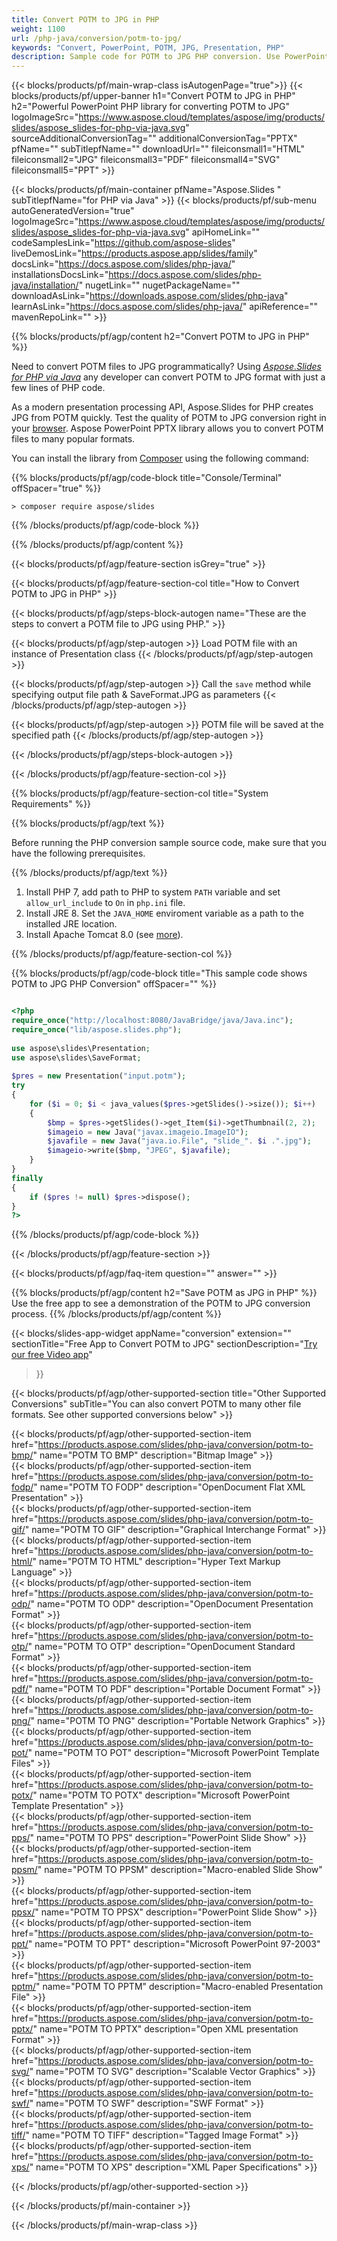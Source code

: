 ```yaml
---
title: Convert POTM to JPG in PHP 
weight: 1100
url: /php-java/conversion/potm-to-jpg/ 
keywords: "Convert, PowerPoint, POTM, JPG, Presentation, PHP"
description: Sample code for POTM to JPG PHP conversion. Use PowerPoint PHP API for batch conversion POTM files to JPG files.
---
```


{{< blocks/products/pf/main-wrap-class isAutogenPage="true">}}
{{< blocks/products/pf/upper-banner h1="Convert POTM to JPG in PHP" h2="Powerful PowerPoint PHP library for converting POTM to JPG" logoImageSrc="https://www.aspose.cloud/templates/aspose/img/products/slides/aspose_slides-for-php-via-java.svg" sourceAdditionalConversionTag="" additionalConversionTag="PPTX" pfName="" subTitlepfName="" downloadUrl="" fileiconsmall1="HTML" fileiconsmall2="JPG" fileiconsmall3="PDF" fileiconsmall4="SVG" fileiconsmall5="PPT" >}}

{{< blocks/products/pf/main-container pfName="Aspose.Slides " subTitlepfName="for PHP via Java" >}}
{{< blocks/products/pf/sub-menu autoGeneratedVersion="true" logoImageSrc="https://www.aspose.cloud/templates/aspose/img/products/slides/aspose_slides-for-php-via-java.svg" apiHomeLink="" codeSamplesLink="https://github.com/aspose-slides" liveDemosLink="https://products.aspose.app/slides/family" docsLink="https://docs.aspose.com/slides/php-java/" installationsDocsLink="https://docs.aspose.com/slides/php-java/installation/" nugetLink="" nugetPackageName="" downloadAsLink="https://downloads.aspose.com/slides/php-java" learnAsLink="https://docs.aspose.com/slides/php-java/" apiReference="" mavenRepoLink="" >}}

{{% blocks/products/pf/agp/content h2="Convert POTM to JPG in PHP" %}}

Need to convert POTM files to JPG programmatically? Using [*Aspose.Slides for PHP via Java*](https://products.aspose.com/slides/php-java/) any developer can convert POTM to JPG format with just a few lines of PHP code.

As a modern presentation processing API, Aspose.Slides for PHP creates JPG from POTM quickly. Test the quality of POTM to JPG conversion right in your [browser](https://products.aspose.app/slides/conversion/ppt-to-jpg). Aspose PowerPoint PPTX library allows you to convert POTM files to many popular formats.

You can install the library from [Composer](https://packagist.org/packages/aspose/slides) using the following command:

{{% blocks/products/pf/agp/code-block title="Console/Terminal" offSpacer="true" %}}

```console
> composer require aspose/slides 

```

{{% /blocks/products/pf/agp/code-block %}}

{{% /blocks/products/pf/agp/content %}}

{{< blocks/products/pf/agp/feature-section isGrey="true" >}}

{{< blocks/products/pf/agp/feature-section-col title="How to Convert POTM to JPG in PHP" >}}

{{< blocks/products/pf/agp/steps-block-autogen name="These are the steps to convert a POTM file to JPG using PHP." >}}

{{< blocks/products/pf/agp/step-autogen >}}
Load POTM file with an instance of Presentation class
{{< /blocks/products/pf/agp/step-autogen >}}

{{< blocks/products/pf/agp/step-autogen >}}
Call the `save` method while specifying output file path & SaveFormat.JPG as parameters
{{< /blocks/products/pf/agp/step-autogen >}}

{{< blocks/products/pf/agp/step-autogen >}}
POTM file will be saved at the specified path
{{< /blocks/products/pf/agp/step-autogen >}}

{{< /blocks/products/pf/agp/steps-block-autogen >}}

{{< /blocks/products/pf/agp/feature-section-col >}}

{{% blocks/products/pf/agp/feature-section-col title="System Requirements" %}}

{{% blocks/products/pf/agp/text %}}

 Before running the PHP conversion sample source code, make sure that you have the following prerequisites.

{{% /blocks/products/pf/agp/text %}}

1. Install PHP 7, add path to PHP to system `PATH` variable and set `allow_url_include` to `On` in `php.ini` file.
1. Install JRE 8. Set the `JAVA_HOME` enviroment variable as a path to the installed JRE location.
1. Install Apache Tomcat 8.0 (see [more](https://docs.aspose.com/slides/php-java/installation/)). 

{{% /blocks/products/pf/agp/feature-section-col %}}

{{% blocks/products/pf/agp/code-block title="This sample code shows POTM to JPG PHP Conversion" offSpacer="" %}}

```php

<?php
require_once("http://localhost:8080/JavaBridge/java/Java.inc");
require_once("lib/aspose.slides.php");
 
use aspose\slides\Presentation;
use aspose\slides\SaveFormat;
 
$pres = new Presentation("input.potm");
try
{
    for ($i = 0; $i < java_values($pres->getSlides()->size()); $i++)
    {
        $bmp = $pres->getSlides()->get_Item($i)->getThumbnail(2, 2);
        $imageio = new Java("javax.imageio.ImageIO");
        $javafile = new Java("java.io.File", "slide_". $i .".jpg");
        $imageio->write($bmp, "JPEG", $javafile);
    }
}
finally
{
    if ($pres != null) $pres->dispose();
}
?>

```
{{% /blocks/products/pf/agp/code-block %}}

{{< /blocks/products/pf/agp/feature-section >}}

{{< blocks/products/pf/agp/faq-item question="" answer="" >}}
 
{{% blocks/products/pf/agp/content h2="Save POTM as JPG in PHP" %}}
Use the free app to see a demonstration of the POTM to JPG conversion process. 
{{% /blocks/products/pf/agp/content %}}

<!-- aboutfile Starts -->

{{< blocks/slides-app-widget 
appName="conversion"
extension=""
sectionTitle="Free App to Convert POTM to JPG" 
sectionDescription="[Try our free Video app](https://products.aspose.app/slides/video/)" 
>}}

<!-- aboutfile Ends -->

{{< blocks/products/pf/agp/other-supported-section title="Other Supported Conversions" subTitle="You can also convert POTM to many other file formats. See other supported conversions below" >}}

{{< blocks/products/pf/agp/other-supported-section-item href="https://products.aspose.com/slides/php-java/conversion/potm-to-bmp/" name="POTM TO BMP" description="Bitmap Image" >}}  
{{< blocks/products/pf/agp/other-supported-section-item href="https://products.aspose.com/slides/php-java/conversion/potm-to-fodp/" name="POTM TO FODP" description="OpenDocument Flat XML Presentation" >}}  
{{< blocks/products/pf/agp/other-supported-section-item href="https://products.aspose.com/slides/php-java/conversion/potm-to-gif/" name="POTM TO GIF" description="Graphical Interchange Format" >}}  
{{< blocks/products/pf/agp/other-supported-section-item href="https://products.aspose.com/slides/php-java/conversion/potm-to-html/" name="POTM TO HTML" description="Hyper Text Markup Language" >}}  
{{< blocks/products/pf/agp/other-supported-section-item href="https://products.aspose.com/slides/php-java/conversion/potm-to-odp/" name="POTM TO ODP" description="OpenDocument Presentation Format" >}}  
{{< blocks/products/pf/agp/other-supported-section-item href="https://products.aspose.com/slides/php-java/conversion/potm-to-otp/" name="POTM TO OTP" description="OpenDocument Standard Format" >}}  
{{< blocks/products/pf/agp/other-supported-section-item href="https://products.aspose.com/slides/php-java/conversion/potm-to-pdf/" name="POTM TO PDF" description="Portable Document Format" >}}  
{{< blocks/products/pf/agp/other-supported-section-item href="https://products.aspose.com/slides/php-java/conversion/potm-to-png/" name="POTM TO PNG" description="Portable Network Graphics" >}}  
{{< blocks/products/pf/agp/other-supported-section-item href="https://products.aspose.com/slides/php-java/conversion/potm-to-pot/" name="POTM TO POT" description="Microsoft PowerPoint Template Files" >}}  
{{< blocks/products/pf/agp/other-supported-section-item href="https://products.aspose.com/slides/php-java/conversion/potm-to-potx/" name="POTM TO POTX" description="Microsoft PowerPoint Template Presentation" >}}  
{{< blocks/products/pf/agp/other-supported-section-item href="https://products.aspose.com/slides/php-java/conversion/potm-to-pps/" name="POTM TO PPS" description="PowerPoint Slide Show" >}}  
{{< blocks/products/pf/agp/other-supported-section-item href="https://products.aspose.com/slides/php-java/conversion/potm-to-ppsm/" name="POTM TO PPSM" description="Macro-enabled Slide Show" >}}  
{{< blocks/products/pf/agp/other-supported-section-item href="https://products.aspose.com/slides/php-java/conversion/potm-to-ppsx/" name="POTM TO PPSX" description="PowerPoint Slide Show" >}}  
{{< blocks/products/pf/agp/other-supported-section-item href="https://products.aspose.com/slides/php-java/conversion/potm-to-ppt/" name="POTM TO PPT" description="Microsoft PowerPoint 97-2003" >}}  
{{< blocks/products/pf/agp/other-supported-section-item href="https://products.aspose.com/slides/php-java/conversion/potm-to-pptm/" name="POTM TO PPTM" description="Macro-enabled Presentation File" >}}  
{{< blocks/products/pf/agp/other-supported-section-item href="https://products.aspose.com/slides/php-java/conversion/potm-to-pptx/" name="POTM TO PPTX" description="Open XML presentation Format" >}}  
{{< blocks/products/pf/agp/other-supported-section-item href="https://products.aspose.com/slides/php-java/conversion/potm-to-svg/" name="POTM TO SVG" description="Scalable Vector Graphics" >}}  
{{< blocks/products/pf/agp/other-supported-section-item href="https://products.aspose.com/slides/php-java/conversion/potm-to-swf/" name="POTM TO SWF" description="SWF Format" >}}  
{{< blocks/products/pf/agp/other-supported-section-item href="https://products.aspose.com/slides/php-java/conversion/potm-to-tiff/" name="POTM TO TIFF" description="Tagged Image Format" >}}  
{{< blocks/products/pf/agp/other-supported-section-item href="https://products.aspose.com/slides/php-java/conversion/potm-to-xps/" name="POTM TO XPS" description="XML Paper Specifications" >}}  


{{< /blocks/products/pf/agp/other-supported-section >}}

{{< /blocks/products/pf/main-container >}}
    
{{< /blocks/products/pf/main-wrap-class >}}
